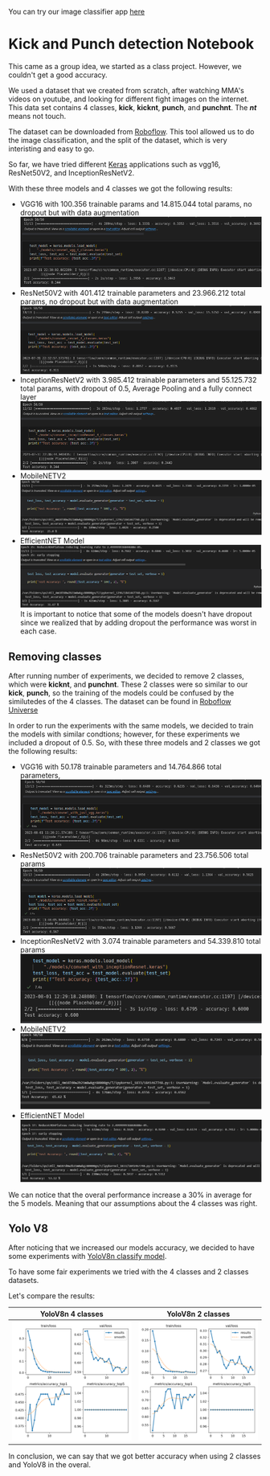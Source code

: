 You can try our image classifier app [here](https://kick-and-punch-classifier.streamlit.app/)

# Kick and Punch detection Notebook
This came as a group idea, we started as a class project. However, we couldn't get a good accuracy.

We used a dataset that we created from scratch, after watching MMA's videos on youtube, and looking for different fight images on the internet. This data set contains 4 classes, **kick**, **kicknt**, **punch**, and **punchnt**. The ***nt*** means not touch.

The dataset can be downloaded from [Roboflow](https://universe.roboflow.com/georgebrown/punch-and-kick-detection-group). This tool allowed us to do the image classification, and the split of the dataset, which is very interisting and easy to go.

So far, we have tried different  [Keras](https://keras.io/api/applications/) applications such as vgg16, ResNet50V2, and InceptionResNetV2.

With these three models and 4 classes we got the following results:

- VGG16 with 100.356 trainable params and 14.815.044 total params, no dropout but with data augmentation ![VGG16 4 classes](/images/image-3.png)
- ResNet50V2 with 401.412 trainable parameters and 23.966.212 total params, no dropout but with data augmentation ![ResNet50V2 4 classes](/images/image-4.png)
- InceptionResNetV2 with 3.985.412 trainable parameters and 55.125.732 total params, with dropout of 0.5, Average Pooling and a fully connect layer ![InceptionResNetV2 with 4 classes](/images/image-5.png)
- MobileNETV2 ![MobileNETV2 with 4 classes](/images/image-6.png)
- EfficientNET Model ![EfficientNET Model with 4 classes](/images/image-7.png)
It is important to notice that some of the models doesn't have dropout since we realized that by adding dropout the performance was worst in each case.

## Removing classes

After running number of experiments, we decided to remove 2 classes, which were **kicknt**, and **punchnt**. These 2 classes were so similar to our **kick**, **punch**, so the training of the models could be confused by the similutedes of the 4 classes. The dataset can be found in [Roboflow Universe](https://universe.roboflow.com/georgebrown/punch-and-kick-image-classification)

In order to run the experiments with the same models, we decided to train the models with similar condtions; however, for these experiments we included a dropout of 0.5. So, with these three models and 2 classes we got the following results:

- VGG16 with 50.178 trainable parameters and 14.764.866 total parameters, ![VGG16](/images/image.png)
- ResNet50V2 with 200.706 trainable parameters and 23.756.506 total params ![ResNet50V2](/images/image-1.png)
- InceptionResNetV2 with 3.074 trainable parameters and 54.339.810 total params ![InceptionResNetV2](/images/image-2.png)
- MobileNETV2 ![MobileNETV2](/images/image-8.png)
- EfficientNET Model ![EfficientNET Model](/images/image-9.png)

We can notice that the overal performance increase a 30% in average for the 5 models. Meaning that our assumptions about the 4 classes was right.

## Yolo V8

After noticing that we increased our models accuracy, we decided to have some experiments with [YoloV8n classify model](https://docs.ultralytics.com/tasks/classify/).

To have some fair experiments we tried with the 4 classes and 2 classes datasets.

Let's compare the results:

| YoloV8n 4 classes | YoloV8n 2 classes |
|---| --- |
| ![4 Classes](/yolo_results/4_classes_results.png) | ![4 Classes](/yolo_results/2_classes_results.png) |

In conclusion, we can say that we got better accuracy when using 2 classes and YoloV8 in the overal.
